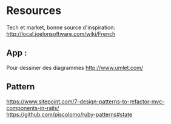 # Resources

Tech et market, bonne source d'inspiration:
  http://local.joelonsoftware.com/wiki/French


## App :
Pour dessiner des diagrammes
http://www.umlet.com/



## Pattern
https://www.sitepoint.com/7-design-patterns-to-refactor-mvc-components-in-rails/ </br>
https://github.com/piscolomo/ruby-patterns#state
